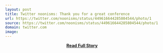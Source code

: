 ```yaml
---
layout: post
title: Twitter noonisms: Thank you for a great conference 
url: https://twitter.com/noonisms/status/449616644285804544/photo/1
source: https://twitter.com/noonisms/status/449616644285804544/photo/1
domain: twitter.com
image: 
---
```


<p></p>
<center><p><a href="https://twitter.com/noonisms/status/449616644285804544/photo/1" style='padding:25px; font-sze:18px; font-weight: bold;'>Read Full Story</a></p></center>
